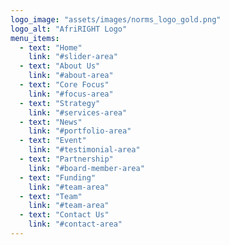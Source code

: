 ```yaml
---
logo_image: "assets/images/norms_logo_gold.png"
logo_alt: "AfriRIGHT Logo"
menu_items:
  - text: "Home"
    link: "#slider-area"
  - text: "About Us"
    link: "#about-area"
  - text: "Core Focus"
    link: "#focus-area"
  - text: "Strategy"
    link: "#services-area"
  - text: "News"
    link: "#portfolio-area"
  - text: "Event"
    link: "#testimonial-area"
  - text: "Partnership"
    link: "#board-member-area"
  - text: "Funding"
    link: "#team-area"
  - text: "Team"
    link: "#team-area"
  - text: "Contact Us"
    link: "#contact-area"
---
```


